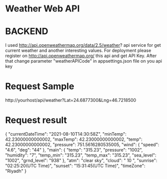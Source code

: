 # Weather Web API
# BACKEND 
I used http://api.openweathermap.org/data/2.5/weather? api service for get current weather and another interesting values. For deployment please register
on http://api.openweathermap.org/ this api and get API Key. After that change parameter "weatherAPICode" in appsettings.json file on you api key
# Request Sample
http://yourhost/api/weather?Lat=24.6877300&Lng=46.7218500
# Request result
{
    "currentDateTime": "2021-08-10T14:30:58Z",
    "minTemp": 42.23000000000002,
    "maxTemp": 42.23000000000002,
    "temp": 42.23000000000002,
    "pressure": 751.5616280535005,
    "wind": {
        "speed": "4.6",
        "deg": "44"
    },
    "main": {
        "temp": "315.23",
        "pressure": "1002",
        "humidity": "7",
        "temp_min": "315.23",
        "temp_max": "315.23",
        "sea_level": "1002",
        "grnd_level": "938"
    },
    "atm": "clear sky",
    "cloud": " 10 ",
    "sunrise": "02:25:20(UTC Time)",
    "sunset": "15:31:45(UTC Time)",
    "timeZone": "Riyadh"
}
